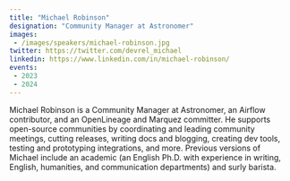 ```yaml
---
title: "Michael Robinson"
designation: "Community Manager at Astronomer"
images:
 - /images/speakers/michael-robinson.jpg
twitter: https://twitter.com/devrel_michael
linkedin: https://www.linkedin.com/in/michael-robinson/
events:
 - 2023
 - 2024
---
```


Michael Robinson is a Community Manager at Astronomer, an Airflow contributor, and an OpenLineage and Marquez committer. He supports open-source communities by coordinating and leading community meetings, cutting releases, writing docs and blogging, creating dev tools, testing and prototyping integrations, and more. Previous versions of Michael include an academic (an English Ph.D. with experience in writing, English, humanities, and communication departments) and surly barista.